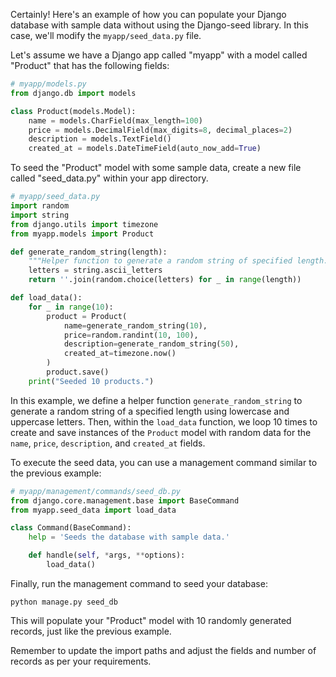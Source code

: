 Certainly! Here's an example of how you can populate your Django database with sample data without using the Django-seed library. In this case, we'll modify the `myapp/seed_data.py` file.

Let's assume we have a Django app called "myapp" with a model called "Product" that has the following fields:

```python
# myapp/models.py
from django.db import models

class Product(models.Model):
    name = models.CharField(max_length=100)
    price = models.DecimalField(max_digits=8, decimal_places=2)
    description = models.TextField()
    created_at = models.DateTimeField(auto_now_add=True)
```

To seed the "Product" model with some sample data, create a new file called "seed_data.py" within your app directory.



```python
# myapp/seed_data.py
import random
import string
from django.utils import timezone
from myapp.models import Product

def generate_random_string(length):
    """Helper function to generate a random string of specified length."""
    letters = string.ascii_letters
    return ''.join(random.choice(letters) for _ in range(length))

def load_data():
    for _ in range(10):
        product = Product(
            name=generate_random_string(10),
            price=random.randint(10, 100),
            description=generate_random_string(50),
            created_at=timezone.now()
        )
        product.save()
    print("Seeded 10 products.")
```

In this example, we define a helper function `generate_random_string` to generate a random string of a specified length using lowercase and uppercase letters. Then, within the `load_data` function, we loop 10 times to create and save instances of the `Product` model with random data for the `name`, `price`, `description`, and `created_at` fields.

To execute the seed data, you can use a management command similar to the previous example:

```python
# myapp/management/commands/seed_db.py
from django.core.management.base import BaseCommand
from myapp.seed_data import load_data

class Command(BaseCommand):
    help = 'Seeds the database with sample data.'

    def handle(self, *args, **options):
        load_data()
```

Finally, run the management command to seed your database:

```
python manage.py seed_db
```

This will populate your "Product" model with 10 randomly generated records, just like the previous example.

Remember to update the import paths and adjust the fields and number of records as per your requirements.
